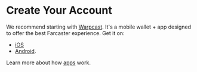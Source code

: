 # Create Your Account

We recommend starting with [Warpcast](https://www.warpcast.com/). It's a mobile wallet + app designed to offer the best Farcaster experience. Get it on:

- [iOS](https://apps.apple.com/us/app/warpcast/id1600555445)
- [Android](https://play.google.com/store/apps/details?id=com.farcaster.mobile&hl=en_US&gl=US).

Learn more about how [apps](../what-is-farcaster/apps.md) work.
